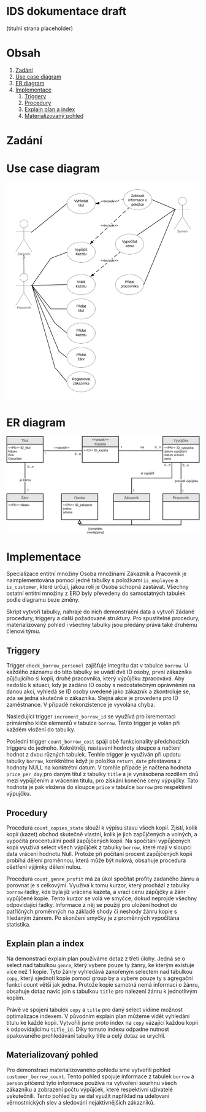 # IDS dokumentace draft

(titulní strana placeholder)

# Obsah
1. [Zadání](#zadani)
2. [Use case diagram](#use-case)
3. [ER diagram](#er)
4. [Implementace](#implementace)
   1. [Triggery](#triggery)
   2. [Procedury](#procs)
   3. [Explain plan a index](#exp)
   4. [Materializovaný pohled](#mat)

# Zadání <a name="zadani"></a>

# Use case diagram <a name="use-case"></a>

![use case](https://github.com/hojkas/ids/blob/master/part_5/IDS_uc.png)

# ER diagram <a name="er"></a>

![er diagram](https://github.com/hojkas/ids/blob/master/part_5/IDS_er.png)

# Implementace <a name="implementace"></a>

Specializace entitní množiny Osoba množinami Zákazník a Pracovník je naimplementována pomocí jedné tabulky s položkami `is_employee` a `is_customer`, které určují, jakou roli je Osoba schopná zastávat. Všechny ostatní entitní množiny z ERD byly převedeny do samostatných tabulek podle diagramu beze změny.

Skript vytvoří tabulky, nahraje do nich demonstrační data a vytvoří žádané procedury, triggery a další požadované struktury. Pro spustitelné procedury, materializovaný pohled i všechny tabulky jsou předány práva také druhému členovi týmu.

## Triggery <a name="triggery"></a>

Trigger `check_borrow_personel` zajišťuje integritu dat v tabulce `borrow`. U každého záznamu do této tabulky se uvádí dvě ID osoby, první zákazníka půjčujícího si kopii, druhé pracovníka, který výpůjčku zpracovává. Aby nedošlo k situaci, kdy je zadáno ID osoby s nedostatečným oprávněním na danou akci, vyhledá se ID osoby uvedené jako zákazník a zkontroluje se, zda se jedná skutečně o zákazníka. Stejná akce je provedena pro ID zaměstnance. V případě nekonzistence je vyvolána chyba.

Nasledující trigger `increment_borrow_id` se využívá pro ikrementaci primárního klíče elementů v tabulce `borrow`. Tento trigger je volán při každém vložení do tabulky. 

Poslední trigger `count_borrow_cost` spáji obě funkcionality předchodzích triggeru do jednoho. Kokrétněji, nastavení hodnoty sloupce a načtení hodnot z dvou různých tabulek. Tenhle trigger je využíván při updatu tabulky `borrow`, konkkrétne když je položka `return_date` přestavena z hodnoty NULL na konktrétní datum. V tomhle případe je načtena hodnota `price_per_day` pro daným titul z tabulky `title` a je vynásobena rozdílem dnů mezi vypůjčením a vrácením titulu, pro získání konečné ceny výpujčky. Tato hodnota je pak vložena do sloupce `price` v tabulce `borrow` pro respektivní výpujčku.  

## Procedury <a name="procs"></a>

Procedura `count_copies_state` slouží k výpisu stavu všech kopií. Zjistí, kolik kopií (kazet) obchod skutečně vlastní, kolik je jich zapůjčených a volných, a vypočítá procentuální podíl zapůjčených kopií. Na spočítání vypůjčených kopií využívá select všech výpůjček z tabulky `borrow`, které mají v sloupci data vrácení hodnotu Null. Protože při počítání procent zapůjčených kopií probíhá dělení proměnnou, která může být nulová, obsahuje procedura ošetření výjimky dělení nulou.

Procedura `count_genre_profit` má za úkol spočítat profity zadaného žánru a porovnat je s celkovými. Využívá k tomu kurzor, který prochází z tabulky `borrow` řádky, kde byla již vrácena kazeta, a vrací cenu zápůjčky a žánr vypůjčené kopie. Tento kurzor se volá ve smyčce, dokud neprojde všechny odpovídající řádky. Informace z něj se použijí pro uložení hodnot do patřičných proměnných na základě shody či neshody žánru kopie s hledaným žánrem. Po skončení smyčky je z proměnných vypočítána statistika.

## Explain plan a index <a name="exp"></a>

Na demonstraci explain plan používáme dotaz z třetí úlohy. Jedná se o select nad tabulkou `genre`, který vybere pouze ty žánry, ke kterým existuje více než 1 kopie. Tyto žánry vyhledává zanořeným selectem nad tabulkou `copy`, který sjednotí kopie pomocí group by a vybere pouze ty s agregační funkcí count větší jak jedna. Protože kopie samotná nemá informaci o žánru, obsahuje dotaz navíc join s tabulkou `title` pro nalezení žánru k jednotlivým kopiím.

Právě ve spojení tabulek `copy` a `title` pro daný select vidíme možnost optimalizace indexem. V původním explain plan můžeme vidět vyhledání titulu ke každé kopii. Vytvořili jsme proto index na `copy` vázající každou kopii k odpovídajícímu `title_id`. Díky tomuto indexu odpadne nutnost opakovaného prohledávání tabulky title a celý dotaz se urychlí.

## Materializovaný pohled <a name="mat"></a>

Pro demonstraci materializovaného pohledu sme vytvořili pohled `customer_borrow_count`. Tento pohled spojuje informace z tabulek `borrow` a `person` přičemž tyto informace používa na vytvoření sourhnu všech zákazníku a zobrazení počtu výpůjček, které respektivní uživatelé uskutečnili. Tento pohled by se dal využít například na udelovaní věrnostnických slev a sledování nejaktivnějších zákazníků. 
